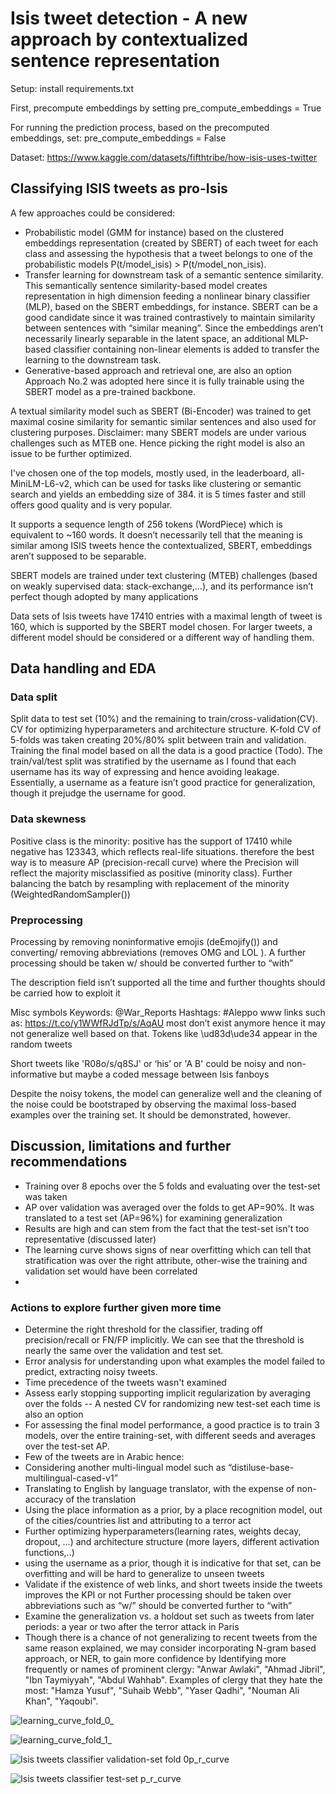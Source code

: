# Isis tweet detection - A new approach by contextualized sentence representation
Setup: 
install requirements.txt 

First, precompute embeddings by setting 
pre_compute_embeddings = True 

For running the prediction process, based on the precomputed embeddings, set: pre_compute_embeddings = False

Dataset: https://www.kaggle.com/datasets/fifthtribe/how-isis-uses-twitter

## Classifying ISIS tweets as pro-Isis 

A few approaches could be considered: 
 - Probabilistic model (GMM for instance) based on the clustered embeddings representation (created by SBERT) of each tweet for each class and assessing the hypothesis that a tweet belongs to one of the probabilistic models P(t/model_isis) > P(t/model_non_isis).
 - Transfer learning for downstream task of a semantic sentence similarity. This semantically sentence similarity-based model creates representation in high dimension feeding a nonlinear binary classifier (MLP), based on the SBERT embeddings, for instance. SBERT can be a good candidate since it was trained contrastively to maintain similarity between sentences with “similar meaning”. Since the embeddings aren’t necessarily linearly separable in the latent space, an additional MLP-based classifier containing non-linear elements is added to transfer the learning to the downstream task. 
  - Generative-based approach and retrieval one, are also an option
Approach No.2 was adopted here since it is fully trainable using the SBERT model as a pre-trained backbone. 

A textual similarity model such as SBERT (Bi-Encoder) was trained to get maximal cosine similarity for semantic similar sentences and also used for clustering purposes. 
Disclaimer: many SBERT models are under various challenges such as MTEB one. Hence picking the right model is also an issue to be further optimized.

I've chosen one of the top models, mostly used, in the leaderboard, all-MiniLM-L6-v2, which can be used for tasks like clustering or semantic search and yields an embedding size of 384. it is 5 times faster and still offers good quality and is very popular.

It supports a sequence length of 256 tokens (WordPiece) which is equivalent to ~160 words. It doesn’t necessarily tell that the meaning is similar among ISIS tweets hence the contextualized, SBERT, embeddings aren’t supposed to be separable.

SBERT models are trained under text clustering (MTEB) challenges (based on weakly supervised data: stack-exchange,...), and its performance isn’t perfect though adopted by many applications

Data sets of Isis tweets have 17410 entries with a maximal length of tweet is 160, which is supported by the SBERT model chosen. For larger tweets, a different model should be considered or a different way of handling them.


## Data handling and EDA

### Data split
Split data to test set (10%) and the remaining to train/cross-validation(CV). CV for optimizing hyperparameters and architecture structure. K-fold CV of 5-folds was taken creating 20%/80% split between train and validation. Training the final model based on all the data is a good practice (Todo).
The train/val/test split was stratified by the username as I found that each username has its way of expressing and hence avoiding leakage. Essentially, a username as a feature isn’t good practice for generalization, though it prejudge the username for good.

### Data skewness
Positive class is the minority: positive has the support of 17410 while negative has 123343, which reflects real-life situations. therefore the best way is to measure AP (precision-recall curve) where the Precision will reflect the majority misclassified as positive (minority class). Further balancing the batch by resampling with replacement of the minority (WeightedRandomSampler())


### Preprocessing

Processing by removing noninformative emojis (deEmojify()) and converting/ removing abbreviations  (removes OMG and LOL ). A further processing should be taken w/ should be converted further to “with”

The description field isn’t supported all the time and further thoughts should be carried how to exploit it

Misc symbols
Keywords:  @War_Reports 
Hashtags:  #Aleppo
www links such as: https://t.co/y1WWfRJdTp/s/AqAU  most don’t exist anymore hence it may not generalize well based on that.
Tokens like \ud83d\ude34 appear in the random tweets

Short tweets like 'R08o/s/q8SJ' or ‘his’ or 'A B' could be noisy and non-informative but maybe a coded message  between Isis fanboys 

Despite the noisy tokens, the model can generalize well and the cleaning of the noise could be bootstraped by observing the maximal loss-based examples over the training set. It should be demonstrated, however. 

## Discussion, limitations and further recommendations

- Training over 8 epochs over the 5 folds and evaluating over the test-set was taken
- AP over validation was averaged over the folds to get AP=90%. It was translated to a test set (AP=96%) for examining generalization
- Results are high and can stem from the fact that the test-set isn't too representative (discussed later)
- The learning curve shows signs of near overfitting which can tell that stratification was over the right attribute, other-wise the training and validation set would have been correlated
- 
### Actions to explore further given more time
 - Determine the right threshold for the classifier, trading off precision/recall or FN/FP implicitly. We can see that the threshold is nearly the same over the validation and test set.   
 - Error analysis for understanding upon what examples the model failed to predict, extracting noisy tweets. 
 - Time precedence of the tweets wasn't examined 
 - Assess early stopping supporting implicit regularization by averaging over the folds
 -- A nested CV for randomizing new test-set each time is also an option
 - For assessing the final model performance, a good practice is to train 3 models, over the entire training-set, with different seeds and averages over the test-set AP.
 - Few of the tweets are in Arabic hence:
 -  Considering another multi-lingual model such as “distiluse-base-multilingual-cased-v1”
 -  Translating to English by language translator, with the expense of non-accuracy of the translation
 - Using the place information as a prior, by a place recognition model, out of the cities/countries list and attributing to a terror act
 - Further optimizing hyperparameters(learning rates, weights decay, dropout, …) and architecture structure (more layers, different activation functions,..)
 - using the username as a prior, though it is indicative for that set, can be overfitting and will be hard to generalize to unseen tweets
 - Validate if the existence of web links, and short tweets inside the tweets improves the KPI or not
Further processing should be taken over abbreviations such as “w/” should be converted further to “with”
 - Examine the generalization vs. a holdout set such as tweets from later periods: a year or two after the terror attack in Paris
 - Though there is a chance of not generalizing to recent tweets from the same reason explained, we may consider incorporating N-gram based approach, or NER, to gain more confidence by Identifying more frequently or names of prominent clergy:  "Anwar Awlaki", "Ahmad Jibril", "Ibn Taymiyyah", "Abdul Wahhab". Examples of clergy that they hate the most: "Hamza Yusuf", "Suhaib Webb", "Yaser Qadhi", "Nouman Ali Khan", "Yaqoubi".

![learning_curve_fold_0_](https://github.com/hanochk/Isis_tweet_detection/assets/8217391/f19d44f1-8659-42cf-a46f-1d4cf270cbe4)

![learning_curve_fold_1_](https://github.com/hanochk/Isis_tweet_detection/assets/8217391/e1a10e0d-6f98-4b6e-a4fd-4b1724e6c9e3)

![Isis tweets classifier validation-set fold 0p_r_curve](https://github.com/hanochk/Isis_tweet_detection/assets/8217391/f0441141-af1a-4c69-ac48-db7e71a96279)


![Isis tweets classifier test-set p_r_curve](https://github.com/hanochk/Isis_tweet_detection/assets/8217391/76dde5c9-5bc3-495f-8121-8236a0eb03b7)
